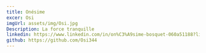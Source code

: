 ```yaml
---
title: Onésime
excer: Osi
imgUrl: assets/img/Osi.jpg
Description: La force tranquille
linkedin: https://www.linkedin.com/in/on%C3%A9sime-bosquet-060a51188?lipi=urn%3Ali%3Apage%3Ad_flagship3_profile_view_base_contact_details%3B3qKzZ5fWRYWre7xYGYbVgg%3D%3D
github: https://github.com/Osi344
---
```


